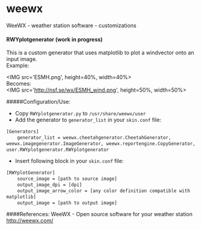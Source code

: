 # weewx
WeeWX - weather station software - customizations

#### RWYplotgenerator (work in progress)
This is a custom generator that uses matplotlib to plot a windvector onto an input image.<BR>
Example:<P>
<IMG src='ESMH.png', height=40%, width=40%><BR>
Becomes:<BR>
<IMG src='http://nsf.se/wx/ESMH_wind.png', height=50%, width=50%>


#####Configuration/Use:<P>
- Copy ```RWYplotgenerator.py``` to ```/usr/share/weewx/user```
- Add the generator to ```generator_list``` in your ```skin.conf``` file:
```
[Generators]
    generator_list = weewx.cheetahgenerator.CheetahGenerator, weewx.imagegenerator.ImageGenerator, weewx.reportengine.CopyGenerator, user.RWYplotgenerator.RWYplotgenerator
```
- Insert following block in your ```skin.conf``` file:

```
[RWYplotGenerator]
    source_image = [path to source image]
    output_image_dpi = [dpi]
    output_image_arrow_color = [any color definition compatible with matplotlib]
    output_image = [path to output image]
```


####References:
WeeWX - Open source software for your weather station<BR>
http://weewx.com/
